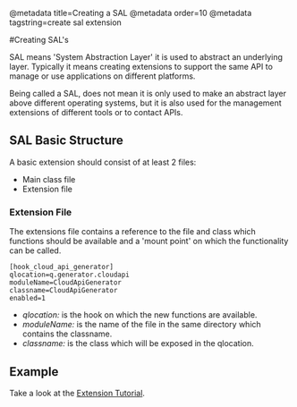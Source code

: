@metadata title=Creating a SAL
@metadata order=10
@metadata tagstring=create sal extension

[extensiontutorial]: #/ExtendingPyLabs/CreateExtension


#Creating SAL's

SAL means 'System Abstraction Layer' it is used to abstract an underlying layer.
Typically it means creating extensions to support the same API to manage or use applications on different platforms.

Being called a SAL, does not mean it is only used to make an abstract layer above different operating systems, but it is also used for the management extensions of different tools or to contact APIs.


## SAL Basic Structure

A basic extension should consist of at least 2 files:

* Main class file
* Extension file

### Extension File

The extensions file contains a reference to the file and class which functions should be available and a 'mount point' on which the functionality can be called.

    [hook_cloud_api_generator]
    qlocation=q.generator.cloudapi
    moduleName=CloudApiGenerator
    classname=CloudApiGenerator
    enabled=1

* *qlocation:* is the hook on which the new functions are available.
* *moduleName:* is the name of the file in the same directory which contains the classname.
* *classname:* is the class which will be exposed in the qlocation.


## Example

Take a look at the [Extension Tutorial][extensiontutorial].